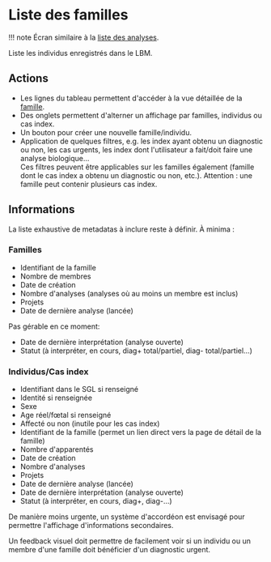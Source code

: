 # Liste des familles

!!! note
Écran similaire à la [liste des analyses](./list-analyses.md).

Liste les individus enregistrés dans le LBM.

## Actions

- Les lignes du tableau permettent d'accéder à la vue détaillée de la [famille](./details-family.md).
- Des onglets permettent d'alterner un affichage par familles, individus ou cas index.
- Un bouton pour créer une nouvelle famille/individu.
- Application de quelques filtres, e.g. les index ayant obtenu un diagnostic ou non, les cas urgents, les index dont l'utilisateur a fait/doit faire une analyse biologique…\
  Ces filtres peuvent être applicables sur les familles également (famille dont le cas index a obtenu un diagnostic ou non, etc.). Attention : une famille peut contenir plusieurs cas index.

## Informations

La liste exhaustive de metadatas à inclure reste à définir. À minima :

### Familles

- Identifiant de la famille
- Nombre de membres
- Date de création
- Nombre d'analyses (analyses où au moins un membre est inclus)
- Projets
- Date de dernière analyse (lancée)

Pas gérable en ce moment:

- Date de dernière interprétation (analyse ouverte)
- Statut (à interpréter, en cours, diag+ total/partiel, diag- total/partiel…)

### Individus/Cas index

- Identifiant dans le SGL si renseigné
- Identité si renseignée
- Sexe
- Age réel/fœtal si renseigné
- Affecté ou non (inutile pour les cas index)
- Identifiant de la famille (permet un lien direct vers la page de détail de la famille)
- Nombre d'apparentés
- Date de création
- Nombre d'analyses
- Projets
- Date de dernière analyse (lancée)
- Date de dernière interprétation (analyse ouverte)
- Statut (à interpréter, en cours, diag+, diag-…)

De manière moins urgente, un système d'accordéon est envisagé pour permettre l'affichage d'informations secondaires.

Un feedback visuel doit permettre de facilement voir si un individu ou un membre d'une famille doit bénéficier d'un diagnostic urgent.
